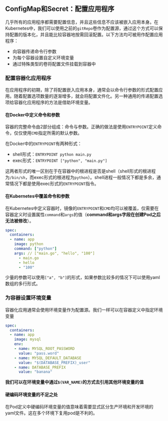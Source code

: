 ConfigMap和Secret：配置应用程序
--------------------------------------------------

几乎所有的应用程序都需要配置信息，并且这些信息不应该被嵌入应用本身。在Kubernetes中，我们可以使用之前的`gitRepo`卷作为配置源，通过这个方式可以保持配置的版本化，并且能比较容器地按需回滚配置。以下方法均可被用作配置应用程序：

* 向容器传递命令行参数
* 为每个容器设置自定义环境变量
* 通过特殊类型的卷将配置文件挂载到容器中



### 配置容器化应用程序

在应用程序的初期，除了将配置嵌入应用本身，通常会以命令行参数的形式配置应用。随着配置选项数量的逐渐增多，就会将配置文件化。另一种通用的传递配置选项给容器化应用程序的方法是借助环境变量。

#### 在Docker中定义命令和参数

容器的完整命令由2部分组成：命令与参数。正确的做法是使用`ENTRYPOINT`定义命令，仅仅使用`CMD`指定所需的默认参数。

在Docker中的`ENTRYPOINT`有两种形式：

* shell形式：`ENTRYPOINT python main.py`
* exec形式：`ENTRYPOINT ["python", "main.py"]`

这两者形式的唯一区别在于在容器中的根进程是否是shell（shell形式的根进程为`/bin/sh`，而exec形式的根进程为`python`）。shell进程一般情况下都是多余，通常情况下都是使用exec形式的`ENTRYPOINT`指令。

#### 在Kubernetes中覆盖命令和参数

在Kubernetes中定义容器时，镜像的`ENTRYPOINT`和`CMD`均可以被覆盖，仅需要在容器定义时设置属性`command`和`args`的值（**command和args字段在创建Pod之后无法被修改**）。

```yaml
spec:
  containers:
  - name: app
    image: python
    command: ["python"]
    args: // ["main.go", "hello", "100"]
      - main.go
      - hello
      - "100"
```

少量的参数可以使用`["a", "b"]`的形式，如果参数比较多的情况下可以使用yaml数组的多行形式。



### 为容器设置环境变量

容器化应用通常会使用环境变量作为配置源。我们一样可以在容器定义中指定环境变量

```yaml
spec:
  containers:
  - name: app
    image: mysql
    env:
    - name: MYSQL_ROOT_PASSWORD
      value: "pass.word"
    - name: MYSQL_DEFAULT_DATABASE
      value: "$(DATABASE_PREFIX)_user"
    - name: DATABASE_PREFIX
      value: "banana"
```

**我们可以在环境变量中通过`$(VAR_NAME)`的方式去引用其他环境变量的值**

#### 硬编码环境变量的不足之处

在Pod定义中硬编码环境变量的值意味着需要显式区分生产环境和开发环境的yaml文件。这在多个环境下复用pod是不利的。
